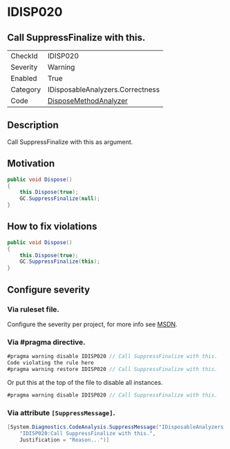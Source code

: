 # IDISP020
## Call SuppressFinalize with this.

<!-- start generated table -->
<table>
  <tr>
    <td>CheckId</td>
    <td>IDISP020</td>
  </tr>
  <tr>
    <td>Severity</td>
    <td>Warning</td>
  </tr>
  <tr>
    <td>Enabled</td>
    <td>True</td>
  </tr>
  <tr>
    <td>Category</td>
    <td>IDisposableAnalyzers.Correctness</td>
  </tr>
  <tr>
    <td>Code</td>
    <td><a href="https://github.com/DotNetAnalyzers/IDisposableAnalyzers/blob/master/IDisposableAnalyzers/Analyzers/DisposeMethodAnalyzer.cs">DisposeMethodAnalyzer</a></td>
  </tr>
</table>
<!-- end generated table -->

## Description

Call SuppressFinalize with this as argument.

## Motivation

```cs
public void Dispose()
{
    this.Dispose(true);
    GC.SuppressFinalize(null);
}
```

## How to fix violations

```cs
public void Dispose()
{
    this.Dispose(true);
    GC.SuppressFinalize(this);
}
```

<!-- start generated config severity -->
## Configure severity

### Via ruleset file.

Configure the severity per project, for more info see [MSDN](https://msdn.microsoft.com/en-us/library/dd264949.aspx).

### Via #pragma directive.
```C#
#pragma warning disable IDISP020 // Call SuppressFinalize with this.
Code violating the rule here
#pragma warning restore IDISP020 // Call SuppressFinalize with this.
```

Or put this at the top of the file to disable all instances.
```C#
#pragma warning disable IDISP020 // Call SuppressFinalize with this.
```

### Via attribute `[SuppressMessage]`.

```C#
[System.Diagnostics.CodeAnalysis.SuppressMessage("IDisposableAnalyzers.Correctness", 
    "IDISP020:Call SuppressFinalize with this.", 
    Justification = "Reason...")]
```
<!-- end generated config severity -->
